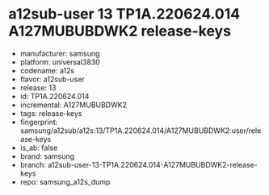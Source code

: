 # a12sub-user 13 TP1A.220624.014 A127MUBUBDWK2 release-keys
- manufacturer: samsung
- platform: universal3830
- codename: a12s
- flavor: a12sub-user
- release: 13
- id: TP1A.220624.014
- incremental: A127MUBUBDWK2
- tags: release-keys
- fingerprint: samsung/a12sub/a12s:13/TP1A.220624.014/A127MUBUBDWK2:user/release-keys
- is_ab: false
- brand: samsung
- branch: a12sub-user-13-TP1A.220624.014-A127MUBUBDWK2-release-keys
- repo: samsung_a12s_dump
